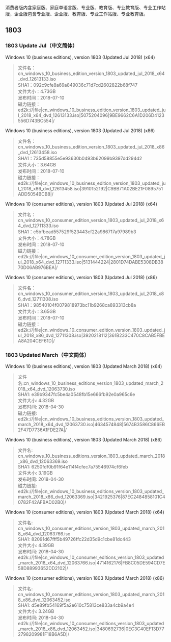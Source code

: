 消费者版内含家庭版、家庭单语言版、专业版、教育版、专业教育版、专业工作站版，企业版包含专业版、企业版、教育版、专业工作站版、专业教育版。
## 1803
### 1803 Update Jul（中文简体）
Windows 10 (business editions), version 1803 (Updated Jul 2018) (x64)

> 文件名：cn_windows_10_business_edition_version_1803_updated_jul_2018_x64_dvd_12613133.iso  
SHA1：092c9cfe8a69a849036c71d7cd2602822b68f747  
文件大小：4.73GB  
发布时间：2018-07-10  
磁力链接：ed2k://|file|cn_windows_10_business_edition_version_1803_updated_jul_2018_x64_dvd_12613133.iso|5075204096|9BE9662C6A1D206D4123556D743BC554|/

Windows 10 (business editions), version 1803 (Updated Jul 2018) (x86)

> 文件名：cn_windows_10_business_edition_version_1803_updated_jul_2018_x86_dvd_12613458.iso  
SHA1：735d58855e5e93630b0493b62099b9397dd294d2  
文件大小：3.64GB  
发布时间：2018-07-10  
磁力链接：ed2k://|file|cn_windows_10_business_edition_version_1803_updated_jul_2018_x86_dvd_12613458.iso|3910152192|C9BB71A02BE21F0895751ADD5054BCB8|/


Windows 10 (consumer editions), version 1803 (Updated Jul 2018) (x64)

> 文件名：cn_windows_10_consumer_edition_version_1803_updated_jul_2018_x64_dvd_12711333.iso  
SHA1：c5bfbead557529f523443cf22a986717a97989b3  
文件大小：4.78GB  
发布时间：2018-07-10  
磁力链接：ed2k://|file|cn_windows_10_consumer_edition_version_1803_updated_jul_2018_x64_dvd_12711333.iso|5131444224|2801D74DABE5308DB3870D06AB976BEA|/


Windows 10 (consumer editions), version 1803 (Updated Jul 2018) (x86)

> 文件名：cn_windows_10_consumer_edition_version_1803_updated_jul_2018_x86_dvd_12711308.iso  
SHA1：98540104f0079818973bc11b9268ca893313cb8a  
文件大小：3.65GB  
发布时间：2018-07-10  
磁力链接：ed2k://|file|cn_windows_10_consumer_edition_version_1803_updated_jul_2018_x86_dvd_12711308.iso|3920218112|361B233C470C8CAB5FBEA8A204CEF61D|/

### 1803 Updated March（中文简体）
Windows 10 (business editions), version 1803 (Updated March 2018) (x64) 

> 文件名:cn_windows_10_business_editions_version_1803_updated_march_2018_x64_dvd_12063730.iso  
SHA1: e39b9347fc5be4a0548fb15e666fb92e0a965c6e  
文件大小: 4.32GB  
发布时间: 2018-04-30  
磁力链接: ed2k://|file|cn_windows_10_business_editions_version_1803_updated_march_2018_x64_dvd_12063730.iso|4634574848|5674B3586C866EB2F47D7736A1FDE27A|/


Windows 10 (business editions), version 1803 (Updated March 2018) (x86) 

> 文件名: cn_windows_10_business_editions_version_1803_updated_march_2018_x86_dvd_12063369.iso  
SHA1: 6250fdf0b91f64e114f4cfec7a75546974cf6feb  
文件大小: 3.19GB  
发布时间: 2018-04-30  
磁力链接: ed2k://|file|cn_windows_10_business_editions_version_1803_updated_march_2018_x86_dvd_12063369.iso|3421925376|87EC2484858101C40782F42AFBAD02B0|/


Windows 10 (consumer editions), version 1803 (Updated March 2018) (x64) 

> 文件名:  cn_windows_10_consumer_editions_version_1803_updated_march_2018_x64_dvd_12063766.iso  
SHA1: 82091d67fff5b49726ffc22d35d9c1cbe81dc443  
文件大小: 4.39GB  
发布时间: 2018-04-30  
ed2k://|file|cn_windows_10_consumer_editions_version_1803_updated_march_2018_x64_dvd_12063766.iso|4714162176|FB8C05DE594CD7E58D88993652DD2102|/


Windows 10 (consumer editions), version 1803 (Updated March 2018) (x86) 

> 文件名: cn_windows_10_consumer_editions_version_1803_updated_march_2018_x86_dvd_12063452.iso  
SHA1: d5e89fb54169f5a2e610c75813ce833a4cb9a4e4  
文件大小: 3.24GB  
发布时间: 2018-04-30  
ed2k://|file|cn_windows_10_consumer_editions_version_1803_updated_march_2018_x86_dvd_12063452.iso|3480692736|0EC3C40EF13D772798209981F18B6A5D|/

